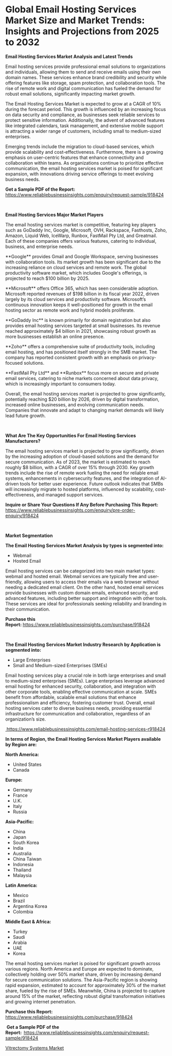 <p><h1>Global Email Hosting Services Market Size and Market Trends: Insights and Projections from 2025 to 2032</h1></p><p><strong>Email Hosting Services Market Analysis and Latest Trends</strong></p>
<p><p>Email hosting services provide professional email solutions to organizations and individuals, allowing them to send and receive emails using their own domain names. These services enhance brand credibility and security while offering features like storage, spam protection, and collaboration tools. The rise of remote work and digital communication has fueled the demand for robust email solutions, significantly impacting market growth.</p><p>The Email Hosting Services Market is expected to grow at a CAGR of 10% during the forecast period. This growth is influenced by an increasing focus on data security and compliance, as businesses seek reliable services to protect sensitive information. Additionally, the advent of advanced features like integrated calendars, task management, and extensive mobile support is attracting a wider range of customers, including small to medium-sized enterprises.</p><p>Emerging trends include the migration to cloud-based services, which provide scalability and cost-effectiveness. Furthermore, there is a growing emphasis on user-centric features that enhance connectivity and collaboration within teams. As organizations continue to prioritize effective communication, the email hosting services market is poised for significant expansion, with innovations driving service offerings to meet evolving business needs.</p></p>
<p><strong>Get a Sample PDF of the Report:&nbsp;</strong> <a href="https://www.reliablebusinessinsights.com/enquiry/request-sample/918424?utm_campaign=2811&utm_medium=2&utm_source=Github&utm_content=ia&utm_term=07032025&utm_id=email-hosting-services">https://www.reliablebusinessinsights.com/enquiry/request-sample/918424</a></p>
<p>&nbsp;</p>
<p><strong>Email Hosting Services Major Market Players</strong></p>
<p><p>The email hosting services market is competitive, featuring key players such as GoDaddy Inc, Google, Microsoft, OVH, Rackspace, Fasthosts, Zoho, Amazon, Liquid Web, IceWarp, Runbox, FastMail Pty Ltd, and Greatmail. Each of these companies offers various features, catering to individual, business, and enterprise needs.</p><p>**Google** provides Gmail and Google Workspace, serving businesses with collaboration tools. Its market growth has been significant due to the increasing reliance on cloud services and remote work. The global productivity software market, which includes Google's offerings, is projected to reach $100 billion by 2025.</p><p>**Microsoft** offers Office 365, which has seen considerable adoption. Microsoft reported revenues of $198 billion in its fiscal year 2022, driven largely by its cloud services and productivity software. Microsoft’s continuous innovation keeps it well-positioned for growth in the email hosting sector as remote work and hybrid models proliferate.</p><p>**GoDaddy Inc** is known primarily for domain registration but also provides email hosting services targeted at small businesses. Its revenue reached approximately $4 billion in 2021, showcasing robust growth as more businesses establish an online presence.</p><p>**Zoho** offers a comprehensive suite of productivity tools, including email hosting, and has positioned itself strongly in the SMB market. The company has reported consistent growth with an emphasis on privacy-focused solutions.</p><p>**FastMail Pty Ltd** and **Runbox** focus more on secure and private email services, catering to niche markets concerned about data privacy, which is increasingly important to consumers today.</p><p>Overall, the email hosting services market is projected to grow significantly, potentially reaching $20 billion by 2026, driven by digital transformation, increased online businesses, and evolving communication needs. Companies that innovate and adapt to changing market demands will likely lead future growth.</p></p>
<p>&nbsp;</p>
<p><strong>What Are The Key Opportunities For Email Hosting Services Manufacturers?</strong></p>
<p><p>The email hosting services market is projected to grow significantly, driven by the increasing adoption of cloud-based solutions and the demand for secure communication. As of 2023, the market is estimated to reach roughly $8 billion, with a CAGR of over 15% through 2030. Key growth trends include the rise of remote work fueling the need for reliable email systems, enhancements in cybersecurity features, and the integration of AI-driven tools for better user experience. Future outlook indicates that SMBs will increasingly migrate to hosted platforms, influenced by scalability, cost-effectiveness, and managed support services.</p></p>
<p><strong>Inquire or Share Your Questions If Any Before Purchasing This Report:</strong> <a href="https://www.reliablebusinessinsights.com/enquiry/pre-order-enquiry/918424?utm_campaign=2811&utm_medium=2&utm_source=Github&utm_content=ia&utm_term=07032025&utm_id=email-hosting-services">https://www.reliablebusinessinsights.com/enquiry/pre-order-enquiry/918424</a></p>
<p>&nbsp;</p>
<p><strong>Market Segmentation</strong></p>
<p><strong>The Email Hosting Services Market Analysis by types is segmented into:</strong></p>
<p><ul><li>Webmail</li><li>Hosted Email</li></ul></p>
<p><p>Email hosting services can be categorized into two main market types: webmail and hosted email. Webmail services are typically free and user-friendly, allowing users to access their emails via a web browser without needing a dedicated email client. On the other hand, hosted email services provide businesses with custom domain emails, enhanced security, and advanced features, including better support and integration with other tools. These services are ideal for professionals seeking reliability and branding in their communication.</p></p>
<p><strong>Purchase this Report:&nbsp;</strong><a href="https://www.reliablebusinessinsights.com/purchase/918424?utm_campaign=2811&utm_medium=2&utm_source=Github&utm_content=ia&utm_term=07032025&utm_id=email-hosting-services">https://www.reliablebusinessinsights.com/purchase/918424</a></p>
<p>&nbsp;</p>
<p><strong>The Email Hosting Services Market Industry Research by Application is segmented into:</strong></p>
<p><ul><li>Large Enterprises</li><li>Small and Medium-sized Enterprises (SMEs)</li></ul></p>
<p><p>Email hosting services play a crucial role in both large enterprises and small to medium-sized enterprises (SMEs). Large enterprises leverage advanced email hosting for enhanced security, collaboration, and integration with other corporate tools, enabling effective communication at scale. SMEs benefit from affordable, scalable email solutions that enhance professionalism and efficiency, fostering customer trust. Overall, email hosting services cater to diverse business needs, providing essential infrastructure for communication and collaboration, regardless of an organization’s size.</p></p>
<p><a href="https://www.reliablebusinessinsights.com/email-hosting-services-r918424?utm_campaign=2811&utm_medium=2&utm_source=Github&utm_content=ia&utm_term=07032025&utm_id=email-hosting-services">&nbsp;https://www.reliablebusinessinsights.com/email-hosting-services-r918424</a></p>
<p><strong>In terms of Region, the Email Hosting Services Market Players available by Region are:</strong></p>
<p>
    <p> <strong> North America: </strong>
        <ul>
            <li>United States</li>
            <li>Canada</li>
        </ul>
        </p> 
    <p> <strong> Europe: </strong>
        <ul>
            <li>Germany</li>
            <li>France</li>
            <li>U.K.</li>
            <li>Italy</li>
            <li>Russia</li>
        </ul>
        </p> 
    <p> <strong> Asia-Pacific: </strong>
        <ul>
            <li>China</li>
            <li>Japan</li>
            <li>South Korea</li>
            <li>India</li>
            <li>Australia</li>
            <li>China Taiwan</li>
            <li>Indonesia</li>
            <li>Thailand</li>
            <li>Malaysia</li>
        </ul>
        </p> 
    <p> <strong> Latin America: </strong>
        <ul>
            <li>Mexico</li>
            <li>Brazil</li>
            <li>Argentina Korea</li>
            <li>Colombia</li>
        </ul>
        </p> 
    <p> <strong> Middle East & Africa: </strong>
        <ul>
            <li>Turkey</li>
            <li>Saudi</li>
            <li>Arabia</li>
            <li>UAE</li>
            <li>Korea</li>
        </ul>
    </p>
    </p>
<p><p>The email hosting services market is poised for significant growth across various regions. North America and Europe are expected to dominate, collectively holding over 50% market share, driven by increasing demand for secure communication solutions. The Asia-Pacific region is showing rapid expansion, estimated to account for approximately 30% of the market share, fueled by the rise of SMEs. Meanwhile, China is projected to capture around 15% of the market, reflecting robust digital transformation initiatives and growing internet penetration.</p></p>
<p><strong>Purchase this Report: </strong><a href="https://www.reliablebusinessinsights.com/purchase/918424?utm_campaign=2811&utm_medium=2&utm_source=Github&utm_content=ia&utm_term=07032025&utm_id=email-hosting-services">https://www.reliablebusinessinsights.com/purchase/918424</a></p>
<p>&nbsp;<strong>Get a Sample PDF of the Report:&nbsp;&nbsp;</strong><a href="https://www.reliablebusinessinsights.com/enquiry/request-sample/918424?utm_campaign=2811&utm_medium=2&utm_source=Github&utm_content=ia&utm_term=07032025&utm_id=email-hosting-services">https://www.reliablebusinessinsights.com/enquiry/request-sample/918424</a></p>
<p><strong></strong></p>
<p><p><a href="https://github.com/sefathlehki/Market-Research-Report-List-1/blob/main/vitrectomy-systems-market.md?utm_campaign=2811&utm_medium=2&utm_source=Github&utm_content=ia&utm_term=07032025&utm_id=email-hosting-services">Vitrectomy Systems Market</a></p></p>